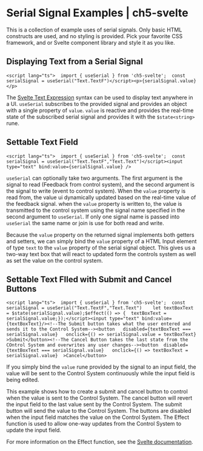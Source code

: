 # Serial Signal Examples | ch5-svelte

[]()

This is a collection of example uses of serial signals. Only basic HTML constructs are used, and no styling is provided. Pick your favorite CSS framework, and or Svelte component library and style it as you like.

[]()

## Displaying Text from a Serial Signal

    <script lang="ts">  import { useSerial } from 'ch5-svelte';  const serialSignal = useSerial("Text.TextF")</script><p>{serialSignal.value}</p>
    

The [Svelte Text Expression]() syntax can be used to display text anywhere in a UI. `useSerial` subscribes to the provided signal and provides an object with a single property of `value`. `value` is reactive and provides the real-time state of the subscribed serial signal and provides it with the `$state<string>` rune.

[]()

## Settable Text Field

    <script lang="ts">  import { useSerial } from 'ch5-svelte';  const serialSignal = useSerial("Text.TextF","Text.Text")</script><input type="text" bind:value={serialSignal.value} />
    

`useSerial` can optionally take two arguments. The first argument is the signal to read (Feedback from control system), and the second argument is the signal to write (event to control system). When the `value` property is read from, the value ui dynamically updated based on the real-time value of the feedback signal. when the `value` property is written to, the value is transmitted to the control system using the signal name specified in the second argument to `useSerial`. If only one signal name is passed into `useSerial` the same name or join is use for both read and write.

Because the `value` property on the returned signal implements both getters and setters, we can simply bind the `value` property of a HTML Input element of type `text` to the `value` property of the serial signal object. This gives us a two-way text box that will react to updated form the controls system as well as set the value on the control system.

[]()

## Settable Text FIled with Submit and Cancel Buttons

    <script lang="ts">  import { useSerial } from 'ch5-svelte';  const serialSignal = useSerial("Text.TextF","Text.Text")    let textBoxText = $state(serialSignal.value);$effect(() => {  textBoxText = serialSignal.value;});</script><input type="text" bind:value={textBoxText}/><!--The Submit button takes what the user entered and sends it to the Control System--><button   disabled={textBoxText === serialSignal.value}   onclick={() => serialSignal.value = textBoxText}  >Submit</button><!--The Cancel Button takes the last state from the COntrol System and overwrites any user changes--><button  disabled={textBoxText === serialSignal.value}   onclick={() => textBoxText = serialSignal.value}  >Cancel</button>
    

If you simply bind the `value` rune provided by the signal to an input field, the value will be sent to the Control System continuously while the input field is being edited.

This example shows how to create a submit and cancel button to control when the value is sent to the Control System. The cancel button will revert the input field to the last value sent by the Control System. The submit button will send the value to the Control System. The buttons are disabled when the input field matches the value on the Control System. The Effect function is used to allow one-way updates from the Control System to update the input field.

For more information on the Effect function, see the [Svelte documentation]().
